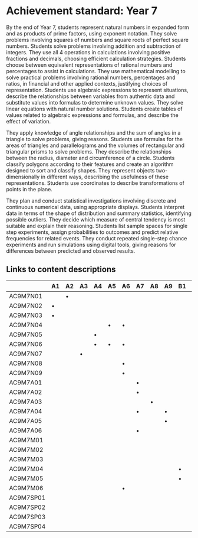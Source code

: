 # Achievement standard: Year 7

By the end of Year 7, students represent natural numbers in expanded form and as products of prime factors, using exponent notation.
They solve problems involving squares of numbers and square roots of perfect square numbers.
Students solve problems involving addition and subtraction of integers.
They use all 4 operations in calculations involving positive fractions and decimals, choosing efficient calculation strategies.
Students choose between equivalent representations of rational numbers and percentages to assist in calculations.
They use mathematical modelling to solve practical problems involving rational numbers, percentages and ratios, in financial and other applied contexts, justifying choices of representation.
Students use algebraic expressions to represent situations, describe the relationships between variables from authentic data and substitute values into formulas to determine unknown values.
They solve linear equations with natural number solutions.
Students create tables of values related to algebraic expressions and formulas, and describe the effect of variation.

They apply knowledge of angle relationships and the sum of angles in a triangle to solve problems, giving reasons.
Students use formulas for the areas of triangles and parallelograms and the volumes of rectangular and triangular prisms to solve problems.
They describe the relationships between the radius, diameter and circumference of a circle.
Students classify polygons according to their features and create an algorithm designed to sort and classify shapes.
They represent objects two-dimensionally in different ways, describing the usefulness of these representations.
Students use coordinates to describe transformations of points in the plane.

They plan and conduct statistical investigations involving discrete and continuous numerical data, using appropriate displays.
Students interpret data in terms of the shape of distribution and summary statistics, identifying possible outliers.
They decide which measure of central tendency is most suitable and explain their reasoning.
Students list sample spaces for single step experiments, assign probabilities to outcomes and predict relative frequencies for related events.
They conduct repeated single-step chance experiments and run simulations using digital tools, giving reasons for differences between predicted and observed results.

## Links to content descriptions

|           | A1 | A2 | A3 | A4 | A5 | A6 | A7 | A8 | A9 | B1 | B2 | B3 | B4 | B5 | B6 | C1 | C2 | C3 | C4 | C5 |
|-----------|----|----|----|----|----|----|----|----|----|----|----|----|----|----|----|----|----|----|----|----|
|  AC9M7N01 |    |  • |    |    |    |    |    |    |    |    |    |    |    |    |    |    |    |    |    |    |
|  AC9M7N02 |  • |    |    |    |    |    |    |    |    |    |    |    |    |    |    |    |    |    |    |    |
|  AC9M7N03 |  • |    |    |    |    |    |    |    |    |    |    |    |    |    |    |    |    |    |    |    |
|  AC9M7N04 |    |    |    |    |  • |  • |    |    |    |    |    |    |    |    |    |    |    |    |    |    |
|  AC9M7N05 |    |    |    |  • |    |    |    |    |    |    |    |    |    |    |    |    |    |    |    |    |
|  AC9M7N06 |    |    |    |  • |  • |  • |    |    |    |    |    |    |    |    |    |    |    |    |    |    |
|  AC9M7N07 |    |    |  • |    |    |    |    |    |    |    |    |    |    |    |    |    |    |    |    |    |
|  AC9M7N08 |    |    |    |    |    |  • |    |    |    |    |    |    |    |    |    |    |    |    |    |    |
|  AC9M7N09 |    |    |    |    |    |  • |    |    |    |    |    |    |    |    |    |    |    |    |    |    |
|  AC9M7A01 |    |    |    |    |    |    |  • |    |    |    |  • |    |    |    |    |    |    |    |    |    |
|  AC9M7A02 |    |    |    |    |    |    |  • |    |    |    |    |    |    |    |    |    |    |    |    |    |
|  AC9M7A03 |    |    |    |    |    |    |    |  • |    |    |    |    |    |    |    |    |    |    |    |    |
|  AC9M7A04 |    |    |    |    |    |    |  • |    |  • |    |    |    |    |    |    |    |    |    |    |    |
|  AC9M7A05 |    |    |    |    |    |    |    |    |  • |    |    |    |    |    |    |    |    |    |    |    |
|  AC9M7A06 |    |    |    |    |    |    |  • |    |    |    |    |    |    |    |    |    |    |    |    |    |
|  AC9M7M01 |    |    |    |    |    |    |    |    |    |    |  • |    |    |    |    |    |    |    |    |    |
|  AC9M7M02 |    |    |    |    |    |    |    |    |    |    |  • |    |    |    |    |    |    |    |    |    |
|  AC9M7M03 |    |    |    |    |    |    |    |    |    |    |    |  • |    |    |    |    |    |    |    |    |
|  AC9M7M04 |    |    |    |    |    |    |    |    |    |  • |    |    |    |    |    |    |    |    |    |    |
|  AC9M7M05 |    |    |    |    |    |    |    |    |    |  • |    |    |    |    |    |    |    |    |    |    |
|  AC9M7M06 |    |    |    |    |    |  • |    |    |    |    |    |    |    |    |    |    |    |    |    |    |
| AC9M7SP01 |    |    |    |    |    |    |    |    |    |    |    |    |    |  • |    |    |    |    |    |    |
| AC9M7SP02 |    |    |    |    |    |    |    |    |    |    |    |    |  • |    |    |    |    |    |    |    |
| AC9M7SP03 |    |    |    |    |    |    |    |    |    |    |    |    |    |    |  • |    |    |    |    |    |
| AC9M7SP04 |    |    |    |    |    |    |    |    |    |    |    |    |  • |    |    |    |    |    |    |    |

